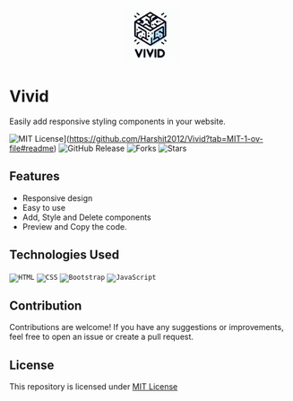 <p align="center">
  <img src="logo.jpg" height="100" width="100">
</p>

# Vivid
Easily add responsive styling components in your website.

![MIT License](https://img.shields.io/badge/License-MIT-green.svg)](https://github.com/Harshit2012/Vivid?tab=MIT-1-ov-file#readme)
![GitHub Release](https://img.shields.io/github/v/release/harshit2012/Vivid)
![Forks](https://img.shields.io/github/forks/harshit2012/Vivid)
![Stars](https://img.shields.io/github/stars/harshit2012/Vivid)

## Features
- Responsive design
- Easy to use
- Add, Style and Delete components
- Preview and Copy the code.

## Technologies Used
<code><img width="50" src="https://user-images.githubusercontent.com/25181517/192158954-f88b5814-d510-4564-b285-dff7d6400dad.png" alt="HTML" title="HTML"/></code>
<code><img width="50" src="https://user-images.githubusercontent.com/25181517/183898674-75a4a1b1-f960-4ea9-abcb-637170a00a75.png" alt="CSS" title="CSS"/></code>
<code><img width="50" src="https://user-images.githubusercontent.com/25181517/183898054-b3d693d4-dafb-4808-a509-bab54cf5de34.png" alt="Bootstrap" title="Bootstrap"/></code>
<code><img width="50" src="https://user-images.githubusercontent.com/25181517/117447155-6a868a00-af3d-11eb-9cfe-245df15c9f3f.png" alt="JavaScript" title="JavaScript"/></code>

## Contribution
Contributions are welcome! If you have any suggestions or improvements, feel free to open an issue or create a pull request.

## License
This repository is licensed under [MIT License](https://github.com/Harshit2012/vivid#MIT-1-ov-file)
